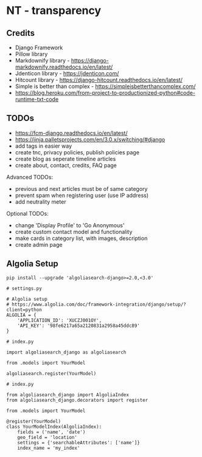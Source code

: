 # NT - transparency

## Credits
 - Django Framework
 - Pillow library
 - Markdownify library - https://django-markdownify.readthedocs.io/en/latest/
 - Jdenticon library - https://jdenticon.com/
 - Hitcount library - https://django-hitcount.readthedocs.io/en/latest/
 - Simple is better than complex - https://simpleisbetterthancomplex.com/
 - https://blog.heroku.com/from-project-to-productionized-python#code-runtime-txt-code


## TODOs
 - https://fcm-django.readthedocs.io/en/latest/
 - https://jinja.palletsprojects.com/en/3.0.x/switching/#django
 - add tags in easier way
 - create tnc, privacy policies, publish policies page
 - create blog as seperate timeline articles
 - create about, contact, credits, FAQ page
  
  Advanced TODOs:
 - previous and next articles must be of same category
 - prevent spam when registering user (use IP address)
 - add neutrality meter
  
  Optional TODOs:
 - change 'Display Profile' to 'Go Anonymous'
 - create custom contact model and functionality
 - make cards in category list, with images, description
 - create admin page


## Algolia Setup
`pip install --upgrade 'algoliasearch-django>=2.0,<3.0'`

```
# settings.py

# Algolia setup
# https://www.algolia.com/doc/framework-integration/django/setup/?client=python
ALGOLIA = {
    'APPLICATION_ID': 'XUCZJ001OY',
    'API_KEY': '98fe6217a65a2120831a2958a45ddc89'
}
```

```
# index.py

import algoliasearch_django as algoliasearch

from .models import YourModel

algoliasearch.register(YourModel)
```

```
# index.py

from algoliasearch_django import AlgoliaIndex
from algoliasearch_django.decorators import register

from .models import YourModel

@register(YourModel)
class YourModelIndex(AlgoliaIndex):
    fields = ('name', 'date')
    geo_field = 'location'
    settings = {'searchableAttributes': ['name']}
    index_name = 'my_index'

```